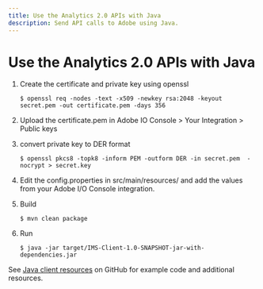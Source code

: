 ```yaml
---
title: Use the Analytics 2.0 APIs with Java
description: Send API calls to Adobe using Java.
---
```


# Use the Analytics 2.0 APIs with Java

1. Create the certificate and private key using openssl

   ```
   $ openssl req -nodes -text -x509 -newkey rsa:2048 -keyout secret.pem -out certificate.pem -days 356
   ```

1. Upload the certificate.pem in Adobe IO Console > Your Integration > Public keys

1. convert private key to DER format

   ```
   $ openssl pkcs8 -topk8 -inform PEM -outform DER -in secret.pem  -nocrypt > secret.key
   ```

1. Edit the config.properties in src/main/resources/ and add the values from your Adobe I/O Console integration.

1. Build

   ```
   $ mvn clean package
   ```

1. Run

   ```
   $ java -jar target/IMS-Client-1.0-SNAPSHOT-jar-with-dependencies.jar
   ```

See [Java client resources](https://github.com/AdobeDocs/analytics-apis/tree/main/src/2.0/resources/java/) on GitHub for example code and additional resources.
